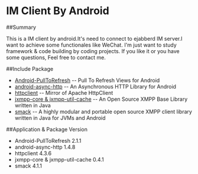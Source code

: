 # IM Client By Android

##Summary

This is a IM client by android.It's need to connect to ejabberd IM server.I want to achieve some functionales like WeChat.
I'm just want to study framework & code building by coding projects.
If you like it or you have some questions, Feel free to contact me.

##Include Package

* [Android-PullToRefresh](https://github.com/chrisbanes/Android-PullToRefresh) -- Pull To Refresh Views for Android
* [android-async-http](https://github.com/loopj/android-async-http) -- An Asynchronous HTTP Library for Android
* [httpclient](https://github.com/apache/httpclient) -- Mirror of Apache HttpClient
* [jxmpp-core & jxmpp-util-cache](https://github.com/igniterealtime/jxmpp) -- An Open Source XMPP Base Library written in Java
* [smack](https://github.com/igniterealtime/Smack) -- A highly modular and portable open source XMPP client library written in Java for JVMs and Android

##Application & Package Version

* Android-PullToRefresh 2.1.1
* android-async-http 1.4.8
* httpclient 4.3.6
* jxmpp-core & jxmpp-util-cache 0.4.1
* smack 4.1.1
